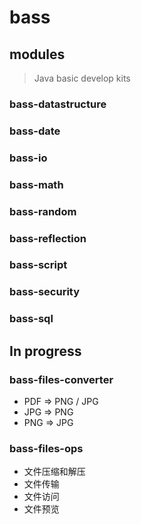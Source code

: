 # bass

## modules

> Java basic develop kits

### bass-datastructure

### bass-date

### bass-io

### bass-math

### bass-random

### bass-reflection

### bass-script

### bass-security

### bass-sql

## In progress

### bass-files-converter
* PDF => PNG / JPG
* JPG => PNG
* PNG => JPG

### bass-files-ops
* 文件压缩和解压
* 文件传输
* 文件访问
* 文件预览